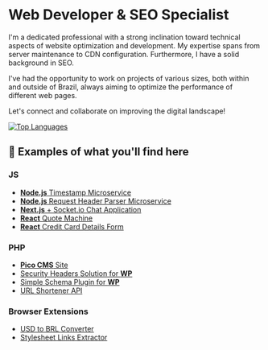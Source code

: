 # Web Developer & SEO Specialist

I'm a dedicated professional with a strong inclination toward technical aspects of website optimization and development. My expertise spans from server maintenance to CDN configuration. Furthermore, I have a solid background in SEO.

I've had the opportunity to work on projects of various sizes, both within and outside of Brazil, always aiming to optimize the performance of different web pages.

Let's connect and collaborate on improving the digital landscape!

[![Top Languages](https://github-readme-stats.vercel.app/api/top-langs/?username=jvpdls)](https://github.com/jvpdls)

## 🔎 Examples of what you'll find here

### JS
- [**Node.js** Timestamp Microservice](https://github.com/jvpdls/timestamp-microservice)
- [**Node.js** Request Header Parser Microservice](https://github.com/jvpdls/request-header-parser-ms)
- [**Next.js** + Socket.io Chat Application](https://github.com/jvpdls/chat-app)
- [**React** Quote Machine](https://github.com/jvpdls/random-quote-machine)
- [**React** Credit Card Details Form](https://github.com/jvpdls/card-details-form)

### PHP
- [**Pico CMS** Site](https://github.com/jvpdls/password-utils)
- [Security Headers Solution for **WP**](https://github.com/jvpdls/wp-security-headers)
- [Simple Schema Plugin for **WP**](https://github.com/jvpdls/simple-schema-for-wp)
- [URL Shortener API](https://github.com/jvpdls/url-shortener-api)

### Browser Extensions
- [USD to BRL Converter](https://github.com/jvpdls/usd-to-brl-converter)
- [Stylesheet Links Extractor](https://github.com/jvpdls/stylesheet-links-extractor)

